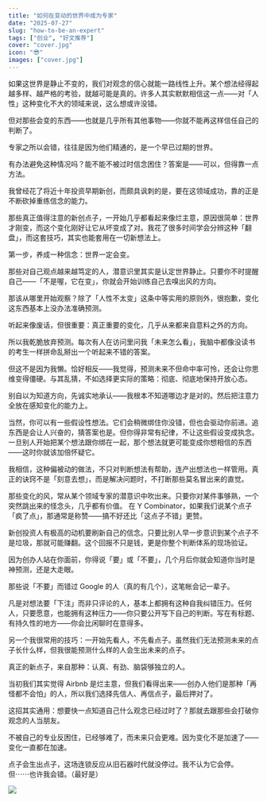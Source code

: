 ```yaml
---
title: "如何在变动的世界中成为专家"
date: "2025-07-27"
slug: "how-to-be-an-expert"
tags: ["创业", "好文推荐"]
cover: "cover.jpg"
icon: "😎"
images: ["cover.jpg"]
---
```

如果这世界是静止不变的，我们对观念的信心就能一路线性上升。某个想法经得起越多样、越严格的考验，就越可能是真的。许多人其实默默相信这一点——对「人性」这种变化不大的领域来说，这么想或许没错。



但对那些会变的东西——也就是几乎所有其他事物——你就不能再这样信任自己的判断了。



专家之所以会错，往往是因为他们精通的，是一个早已过期的世界。



有办法避免这种情况吗？能不能不被过时信念困住？答案是——可以，但得靠一点方法。



我曾经花了将近十年投资早期新创，而颇具讽刺的是，要在这领域成功，靠的正是不断砍掉重练信念的能力。



那些真正值得注意的新创点子，一开始几乎都看起来像烂主意，原因很简单：世界才刚变，而这个变化刚好让它从坏变成了对。我花了很多时间学会分辨这种「翻盘」，而这套技巧，其实也能套用在一切新想法上。



第一步，养成一种信念：世界一定会变。



那些对自己观点越来越笃定的人，潜意识里其实是认定世界静止。只要你不时提醒自己——「不是喔，它在变」，你就会开始训练自己去嗅出风的方向。



那该从哪里开始观察？除了「人性不太变」这条中等实用的原则外，很抱歉，变化这东西基本上没办法准确预测。



听起来像废话，但很重要：真正重要的变化，几乎从来都来自意料之外的方向。



所以我乾脆放弃预测。每次有人在访问里问我「未来怎么看」，我脑中都像没读书的考生一样拼命乱掰出一个听起来不错的答案。



但这不是因为我懒。恰好相反——我觉得，预测未来不但命中率可怜，还会让你思维变得僵硬。与其乱猜，不如选择更实际的策略：彻底、彻底地保持开放心态。



别自以为知道方向，先诚实地承认——我根本不知道哪边才是对的。然后把注意力全放在感知变化的能力上。



当然，你可以有一些假设性想法。它们会稍微绑住你没错，但也会驱动你前进。追东西是会让人兴奋的，猜答案也是。但你得非常有纪律，不让这些假设变成执念。
一旦别人开始把某个想法跟你绑在一起，那个想法就更可能变成你想相信的东西——这时你就该加倍怀疑它。



我相信，这种偏被动的做法，不只对判断想法有帮助，连产出想法也一样管用。真正的诀窍不是「刻意去想」，而是解决问题时，不打断那些莫名冒出来的直觉。



那些变化的风，常从某个领域专家的潜意识中吹出来。只要你对某件事够熟，一个突然跳出来的怪念头，几乎都有价值。
在 Y Combinator，如果我们说某个点子「疯了点」，那通常是称赞——搞不好还比「这点子不错」更赞。



新创投资人有极高的动机要刷新自己的信念。只要比别人早一步意识到某个点子不是垃圾，那就可能赚翻。这个回报不只是钱，更是你整个判断体系的现场验证。



因为创办人站在你面前，你得说「要」或「不要」，几个月后你就会知道你当时是神预测，还是大走眼。



那些说「不要」而错过 Google 的人（真的有几个），这笔帐会记一辈子。



凡是对想法要「下注」而非只评论的人，基本上都拥有这种自我纠错压力。任何人，只要愿意，也能拥有这种压力——你只要公开写下自己的判断。写在有标题、有持久性的地方——你会比闲聊时在意得多。



另一个我很常用的技巧：一开始先看人，不先看点子。虽然我们无法预测未来的点子长什么样，但我很能预测什么样的人会生出未来的点子。



真正的新点子，来自那种：认真、有劲、脑袋够独立的人。



当初我们其实觉得 Airbnb 是烂主意，但我们看得出来——创办人他们是那种「再怪都不会怕」的人，所以我们选择先信人、再信点子，最后押对了。



这招其实通用：想要快一点知道自己什么观念已经过时了？那就去跟那些会打破你观念的人当朋友。



不被自己的专业反困住，已经够难了，而未来只会更难。因为变化不是加速了——变化一直都在加速。



点子会生出点子，这场连锁反应从旧石器时代就没停过。我不认为它会停。
但⋯⋯也许我会错。（最好是）




![](https://prod-files-secure.s3.us-west-2.amazonaws.com/112d0858-5090-4d34-a606-b75eb8d65fd2/46476355-9cf3-4e99-9b7a-3531bc426380/1000202064.png?X-Amz-Algorithm=AWS4-HMAC-SHA256&X-Amz-Content-Sha256=UNSIGNED-PAYLOAD&X-Amz-Credential=ASIAZI2LB46623K4HZXU%2F20251021%2Fus-west-2%2Fs3%2Faws4_request&X-Amz-Date=20251021T114314Z&X-Amz-Expires=3600&X-Amz-Security-Token=IQoJb3JpZ2luX2VjEFwaCXVzLXdlc3QtMiJIMEYCIQDol0qd350EmHqlGj1x9fxv%2BlVNmr3rPryZz87QA2sj0QIhAKsSeEL4sO4Y%2FdiNDFR1rWKqMAHmyd6RAoquHqgtnoNYKv8DCBQQABoMNjM3NDIzMTgzODA1Igx8KhdwfpIIYWoHTAYq3ANar%2BqBVDKY40P1KYmDtUdLRaZ3hcusr%2FoKosdio5TCokwz2LKab2gIHXmGM3psbxG7QEtiSj94QH%2Ba98xi%2FCfBYS%2Fvt%2BNRiQE%2BoaVQgG5pluI86YXcS2GWdo0fvlw3Q1zVs4w6KTA5uZIVnOnGUV38sLf2xkHNMzV%2B%2Bo3%2BZXc3VxkC%2FQq%2F31bguc9zC9datCkj9auF4vZk1Bgl4XDlcMMi2DLy0qvCWEkib3A1rM7D8jk6c%2FaidfXU5YgQl6R0Sc34BSfnwYGg6ONYD%2Btf05B8e1qQYHO7DL6cyEPdLQ8lDjqtQOurd6Ohn6bPVKE7%2FyvPlWw8QV2YHHjdFvrHoc1yfaZicz2QZm0Jeq69wK4yZJbdBE09GO67n%2F6fPvkhQfXYIUl%2FwHoMBSRry25%2FZYISnK7KvqQ8WA2epktpmDhUY85rqvYXSsXIutiJJXI%2FfrDlC5NiVk41JRiowylBwvabOfdfhU%2FUPUdW%2FKKAHB8wiYBSKe4aiXCZAGv%2B5htonwykL7w6mUGCQPF6zZvLi7v2%2Bh8H1BJGXA6WU14QfN0RxZaXj9OZsnTZcq%2FaxdmPqVaowpTXm3aDad%2BPARDago1Y6vaqXg1A3X7gLM4OgnLkxXFydWnnN0XyAuNyVzCB2d3HBjqkAX3DMZ%2BPLkKbzGrydoyJ4A8KOFOKOL2K8Xn3Hkq9Pyg7MCi%2FnBBgTUV26JK6yfr22jQSLxfVTYyr5OpTqQb0wpMuNUbsuwihgL3qlVKPCVWvz1f%2FPW7OANwizxgIzFTbLiB3dw%2BRe5M7c6dkvytXsVKc91HzYO%2FHi5zKkFjcf9uX%2FbHhqZG51GYbaXn%2Bfbcpg0hn8Lzdz5FHWDLP2Pvird6rzLH1&X-Amz-Signature=015b6fafa04ec09c5f394fde2b366b9dd49b07bc19799dfc2ef44bda200b1524&X-Amz-SignedHeaders=host&x-amz-checksum-mode=ENABLED&x-id=GetObject)

